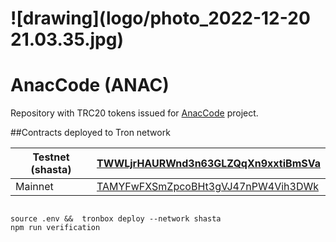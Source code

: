 # ![drawing](logo/photo_2022-12-20 21.03.35.jpg)
# AnacCode (ANAC)

Repository with TRC20 tokens issued for  [AnacCode]( https://anaccode.com ) project. 

##Contracts deployed to Tron network 

| Testnet (shasta) | [TWWLjrHAURWnd3n63GLZQqXn9xxtiBmSVa](https://shasta.tronscan.org/#/contract/TWWLjrHAURWnd3n63GLZQqXn9xxtiBmSVa) |
|------------------|-----------------------------------------------------------------------------------------------------------------|
| Mainnet          | [TAMYFwFXSmZpcoBHt3gVJ47nPW4Vih3DWk](https://tronscan.org/#/contract/TAMYFwFXSmZpcoBHt3gVJ47nPW4Vih3DWk)        |



```shell

source .env &&  tronbox deploy --network shasta 
npm run verification

```

